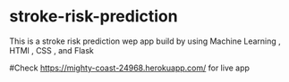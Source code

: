 # stroke-risk-prediction
This is a stroke risk prediction wep app build by using Machine Learning , HTMl , CSS , and Flask

#Check https://mighty-coast-24968.herokuapp.com/ for live app
